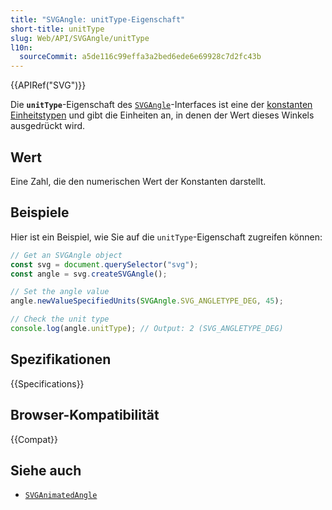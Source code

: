 ```yaml
---
title: "SVGAngle: unitType-Eigenschaft"
short-title: unitType
slug: Web/API/SVGAngle/unitType
l10n:
  sourceCommit: a5de116c99effa3a2bed6ede6e69928c7d2fc43b
---
```


{{APIRef("SVG")}}

Die **`unitType`**-Eigenschaft des [`SVGAngle`](/de/docs/Web/API/SVGAngle)-Interfaces ist eine der [konstanten Einheitstypen](/de/docs/Web/API/SVGAngle#constants) und gibt die Einheiten an, in denen der Wert dieses Winkels ausgedrückt wird.

## Wert

Eine Zahl, die den numerischen Wert der Konstanten darstellt.

## Beispiele

Hier ist ein Beispiel, wie Sie auf die `unitType`-Eigenschaft zugreifen können:

```js
// Get an SVGAngle object
const svg = document.querySelector("svg");
const angle = svg.createSVGAngle();

// Set the angle value
angle.newValueSpecifiedUnits(SVGAngle.SVG_ANGLETYPE_DEG, 45);

// Check the unit type
console.log(angle.unitType); // Output: 2 (SVG_ANGLETYPE_DEG)
```

## Spezifikationen

{{Specifications}}

## Browser-Kompatibilität

{{Compat}}

## Siehe auch

- [`SVGAnimatedAngle`](/de/docs/Web/API/SVGAnimatedAngle)
